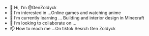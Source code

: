 - 👋 Hi, I’m @GenZoldyck
- 👀 I’m interested in ...Online games and watching anime
- 🌱 I’m currently learning ... Building and interior design in Minecraft 
- 💞️ I’m looking to collaborate on ...
- 📫 How to reach me ...On tiktok Sesrch Gen Zoldyck 

<!---
GenZoldyck/GenZoldyck is a ✨ special ✨ repository because its `README.md` (this file) appears on your GitHub profile.
You can click the Preview link to take a look at your changes.
--->
